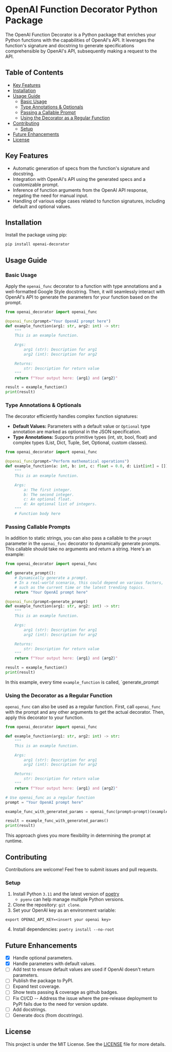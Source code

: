 # OpenAI Function Decorator Python Package

The OpenAI Function Decorator is a Python package that enriches your Python functions with the capabilities of OpenAI's API. It leverages the function's signature and docstring to generate specifications comprehensible by OpenAI's API, subsequently making a request to the API.

## Table of Contents

- [Key Features](#key-features)
- [Installation](#installation)
- [Usage Guide](#usage-guide)
  - [Basic Usage](#basic-usage)
  - [Type Annotations & Optionals](#type-annotations-optionals)
  - [Passing a Callable Prompt](#passing-callable-prompts)
  - [Using the Decorator as a Regular Function](#using-the-decorator-as-a-regular-function)
- [Contributing](#contributing)
  - [Setup](#setup)
- [Future Enhancements](#future-enhancements)
- [License](#license)

## Key Features

- Automatic generation of specs from the function's signature and docstring.
- Integration with OpenAI's API using the generated specs and a customizable prompt.
- Inference of function arguments from the OpenAI API response, negating the need for manual input.
- Handling of various edge cases related to function signatures, including default and optional values.

## Installation

Install the package using pip:

```sh
pip install openai-decorator
```

## Usage Guide

### Basic Usage
Apply the `openai_func` decorator to a function with type annotations and a well-formatted Google Style docstring. Then, it will seamlessly interact with OpenAI's API to generate the parameters for your function based on the prompt.

```python
from openai_decorator import openai_func

@openai_func(prompt="Your OpenAI prompt here")
def example_function(arg1: str, arg2: int) -> str:
    """
    This is an example function.

    Args:
        arg1 (str): Description for arg1
        arg2 (int): Description for arg2

    Returns:
        str: Description for return value
    """
    return f"Your output here: {arg1} and {arg2}"

result = example_function()
print(result)
```

### Type Annotations & Optionals

The decorator efficiently handles complex function signatures:

- **Default Values:** Parameters with a default value or `Optional` type annotation are marked as optional in the JSON specification.
- **Type Annotations:** Supports primitive types (int, str, bool, float) and complex types (List, Dict, Tuple, Set, Optional, custom classes).

```python
from openai_decorator import openai_func

@openai_func(prompt="Perform mathematical operations")
def example_function(a: int, b: int, c: float = 0.0, d: List[int] = []):
    """
    This is an example function.

    Args:
        a: The first integer.
        b: The second integer.
        c: An optional float.
        d: An optional list of integers.
    """
    # Function body here
```

### Passing Callable Prompts

In addition to static strings, you can also pass a callable to the `prompt` parameter in the `openai_func` decorator to dynamically generate prompts. This callable should take no arguments and return a string. Here's an example:

```python
from openai_decorator import openai_func

def generate_prompt():
    # Dynamically generate a prompt.
    # In a real-world scenario, this could depend on various factors,
    # such as the current time or the latest trending topics.
    return "Your OpenAI prompt here"

@openai_func(prompt=generate_prompt)
def example_function(arg1: str, arg2: int) -> str:
    """
    This is an example function.

    Args:
        arg1 (str): Description for arg1
        arg2 (int): Description for arg2

    Returns:
        str: Description for return value
    """
    return f"Your output here: {arg1} and {arg2}"

result = example_function()
print(result)
```

In this example, every time `example_function` is called, `generate_prompt

### Using the Decorator as a Regular Function

`openai_func` can also be used as a regular function. First, call `openai_func` with the prompt and any other arguments to get the actual decorator. Then, apply this decorator to your function.

```python
from openai_decorator import openai_func

def example_function(arg1: str, arg2: int) -> str:
    """
    This is an example function.

    Args:
        arg1 (str): Description for arg1
        arg2 (int): Description for arg2

    Returns:
        str: Description for return value
    """
    return f"Your output here: {arg1} and {arg2}"

# Use openai_func as a regular function
prompt = "Your OpenAI prompt here"

example_func_with_generated_params = openai_func(prompt=prompt)(example_function)

result = example_func_with_generated_params()
print(result)
```
This approach gives you more flexibility in determining the prompt at runtime.

## Contributing

Contributions are welcome! Feel free to submit issues and pull requests.

### Setup

1. Install Python `3.11` and the latest version of [poetry](https://python-poetry.org/docs/#installing-with-pipx)
    - `pyenv` can help manage multiple Python versions.
2. Clone the repository: `git clone`.
3. Set your OpenAI key as an environment variable:
```shell
export OPENAI_API_KEY=<insert your openai key>
```
4. Install dependencies: `poetry install --no-root`

## Future Enhancements

- [x] Handle optional parameters.
- [x] Handle parameters with default values.
- [ ] Add test to ensure default values are used if OpenAI doesn't return parameters.
- [ ] Publish the package to PyPI.
- [ ] Expand test coverage.
- [ ] Show tests passing & coverage as github badges.
- [ ] Fix CI/CD -- Address the issue where the pre-release deployment to PyPI fails due to the need for version update.
- [ ] Add docstrings.
- [ ] Generate docs (from docstrings).

## License

This project is under the MIT License. See the [LICENSE](LICENSE) file for more details.
